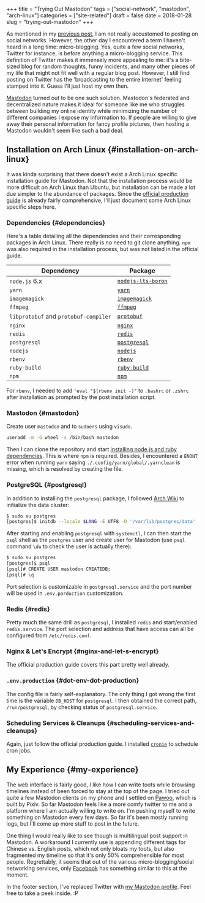 +++
title = "Trying Out Mastodon"
tags = ["social-network", "mastodon", "arch-linux"]
categories = ["site-related"]
draft = false
date = 2018-01-28
slug = "trying-out-mastodon"
+++

As mentioned in my [previous post](https://www.shimmy1996.com/en/posts/2017/10/22/no-more-disqusting-disqus/), I am not really accustomed to posting on social networks. However, the other day I encountered a term I haven't heard in a long time: micro-blogging. Yes, quite a few social networks, Twitter for instance, is before anything a micro-blogging service. This definition of Twitter makes it immensely more appealing to me: it's a bite-sized blog for random thoughts, funny incidents, and many other pieces of my life that might not fit well with a regular blog post. However, I still find posting on Twitter has the 'broadcasting to the entire Internet' feeling stamped into it. Guess I'll just host my own then.

[Mastodon](https://github.com/tootsuite/mastodon) turned out to be one such solution. Mastodon's federated and decentralized nature makes it ideal for someone like me who struggles between building my online identity while minimizing the number of different companies I expose my information to. If people are willing to give away their personal information for fancy profile pictures, then hosting a Mastodon wouldn't seem like such a bad deal.


## Installation on Arch Linux {#installation-on-arch-linux}

It was kinda surprising that there doesn't exist a Arch Linux specific installation guide for Mastodon. Not that the installation process would be more difficult on Arch Linux than Ubuntu, but installation can be made a lot due simpler to the abundance of packages. Since the [official production guide](https://github.com/tootsuite/documentation/blob/master/Running-Mastodon/Production-guide.md) is already fairly comprehensive, I'll just document some Arch Linux specific steps here.


### Dependencies {#dependencies}

Here's a table detailing all the dependencies and their corresponding packages in Arch Linux. There really is no need to git clone anything. `npm` was also required in the installation process, but was not listed in the official guide.

| Dependency                            | Package                                                                                     |
|---------------------------------------|---------------------------------------------------------------------------------------------|
| `node.js` 6.x                         | [`nodejs-lts-boron`](https://www.archlinux.org/packages/community/x86_64/nodejs-lts-boron/) |
| `yarn`                                | [`yarn`](https://www.archlinux.org/packages/community/any/yarn/)                            |
| `imagemagick`                         | [`imagemagick`](https://www.archlinux.org/packages/extra/x86_64/imagemagick/)               |
| `ffmpeg`                              | [`ffmpeg`](https://www.archlinux.org/packages/extra/x86_64/ffmpeg/)                         |
| `libprotobuf` and `protobuf-compiler` | [`protobuf`](https://www.archlinux.org/packages/?sort=&q=protobuf&maintainer=&flagged=)     |
| `nginx`                               | [`nginx`](https://www.archlinux.org/packages/extra/x86_64/nginx/)                           |
| `redis`                               | [`redis`](https://www.archlinux.org/packages/community/x86_64/redis/)                       |
| `postgresql`                          | [`postgresql`](https://www.archlinux.org/packages/extra/x86_64/postgresql/)                 |
| `nodejs`                              | [`nodejs`](https://www.archlinux.org/packages/community/x86_64/nodejs/)                     |
| `rbenv`                               | [`rbenv`](https://aur.archlinux.org/packages/rbenv/)                                        |
| `ruby-build`                          | [`ruby-build`](https://aur.archlinux.org/packages/ruby-build/)                              |
| `npm`                                 | [`npm`](https://www.archlinux.org/packages/community/any/npm/)                              |

For `rbenv`, I needed to add `'eval "$(rbenv init -)"` to `.bashrc` or `.zshrc` after installation as prompted by the post installation script.


### Mastodon {#mastodon}

Create user `mastodon` and to `sudoers` using `visudo`.

```sh
useradd -m -G wheel -s /bin/bash mastodon
```

Then I can clone the repository and start [installing node.js and ruby dependencies](https://github.com/tootsuite/documentation/blob/master/Running-Mastodon/Production-guide.md#nodejs-and-ruby-dependencies). This is where `npm` is required. Besides, I encountered a `ENONT` error when running `yarn` saying `./.config/yarn/global/.yarnclean` is missing, which is resolved by creating the file.


### PostgreSQL {#postgresql}

In addition to installing the `postgresql` package, I followed [Arch Wiki](https://wiki.archlinux.org/index.php/PostgreSQL) to initialize the data cluster:

```sh
$ sudo su postgres
[postgres]$ initdb --locale $LANG -E UTF8 -D '/var/lib/postgres/data'
```

After starting and enabling `postgresql` with `systemctl`, I can then start the `psql` shell as the `postgres` user and create user for Mastodon (use `psql` command `\du` to check the user is actually there):

```sh
$ sudo su postgres
[postgres]$ psql
[psql]# CREATE USER mastodon CREATEDB;
[psql]# \q
```

Port selection is customizable in `postgresql.service` and the port number will be used in `.env.porduction` customization.


### Redis {#redis}

Pretty much the same drill as `postgresql`, I installed `redis` and start/enabled `redis.service`. The port selection and address that have access can all be configured from `/etc/redis.conf`.


### Nginx & Let's Encrypt {#nginx-and-let-s-encrypt}

The official production guide covers this part pretty well already.


### `.env.production` {#dot-env-dot-production}

The config file is fairly self-explanatory. The only thing I got wrong the first time is the variable `DB_HOST` for `postgresql`. I then obtained the correct path, `/run/postgresql`, by checking status of `postgresql.service`.


### Scheduling Services & Cleanups {#scheduling-services-and-cleanups}

Again, just follow the official production guide. I installed [`cronie`](https://www.archlinux.org/packages/core/x86_64/cronie/) to schedule cron jobs.


## My Experience {#my-experience}

The web interface is fairly good, I like how I can write toots while browsing timelines instead of been forced to stay at the top of the page. I tried out quite a few Mastodon clients on my phone and I settled on [Pawoo](https://pawoo.net/about), which is built by Pixiv. So far Mastodon feels like a more comfy twitter to me and a platform where I am actually willing to write on. I'm pushing myself to write something on Mastodon every few days. So far it's been mostly running logs, but I'll come up more stuff to post in the future.

One thing I would really like to see though is multilingual post support in Mastodon. A workaround I currently use is appending different tags for Chinese vs. English posts, which not only bloats my toots, but also fragmented my timeline so that it's only 50% comprehensible for most people. Regrettably, it seems that out of the various micro-blogging/social networking services, only [Facebook](https://code.facebook.com/posts/597373993776783) has something similar to this at the moment.

In the footer section, I've replaced Twitter with [my Mastodon profile](https://mstdn.shimmy1996.com/@shimmy1996). Feel free to take a peek inside. :P
